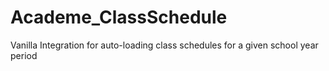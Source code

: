 # Academe_ClassSchedule
Vanilla Integration for auto-loading class schedules for a given school year period
